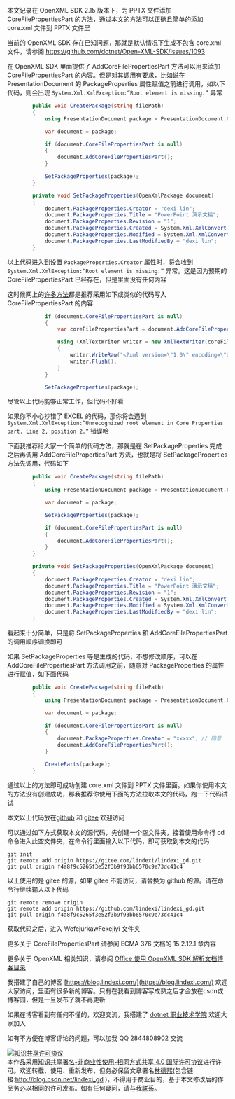 
本文记录在 OpenXML SDK 2.15 版本下，为 PPTX 文件添加 CoreFilePropertiesPart 的方法，通过本文的方法可以正确且简单的添加 core.xml 文件到 PPTX 文件里

<!--more-->


<!-- CreateTime:2024/1/24 16:37:44 -->

<!-- 发布 -->
<!-- 博客 -->

当前的 OpenXML SDK 存在已知问题，那就是默认情况下生成不包含 core.xml 文件，请参阅 <https://github.com/dotnet/Open-XML-SDK/issues/1093>

在 OpenXML SDK 里面提供了 AddCoreFilePropertiesPart 方法可以用来添加 CoreFilePropertiesPart 的内容。但是对其调用有要求，比如说在 PresentationDocument 的 PackageProperties 属性赋值之前进行调用，如以下代码，则会出现 `System.Xml.XmlException:“Root element is missing.”` 异常

```csharp
        public void CreatePackage(string filePath)
        {
            using PresentationDocument package = PresentationDocument.Create(filePath, PresentationDocumentType.Presentation);

            var document = package;

            if (document.CoreFilePropertiesPart is null)
            {
                document.AddCoreFilePropertiesPart();
            }

            SetPackageProperties(package);
        }

        private void SetPackageProperties(OpenXmlPackage document)
        {
            document.PackageProperties.Creator = "dexi lin";
            document.PackageProperties.Title = "PowerPoint 演示文稿";
            document.PackageProperties.Revision = "1";
            document.PackageProperties.Created = System.Xml.XmlConvert.ToDateTime("2024-01-24T09:19:23Z", System.Xml.XmlDateTimeSerializationMode.RoundtripKind);
            document.PackageProperties.Modified = System.Xml.XmlConvert.ToDateTime("2024-01-24T09:19:34Z", System.Xml.XmlDateTimeSerializationMode.RoundtripKind);
            document.PackageProperties.LastModifiedBy = "dexi lin";
        }
```

以上代码进入到设置 `PackageProperties.Creator` 属性时，将会收到 `System.Xml.XmlException:“Root element is missing.”` 异常。这是因为预期的 CoreFilePropertiesPart 已经存在，但是里面没有任何内容

这时候网上的[许多方法](https://stackoverflow.com/questions/70319867/avoid-google-spreadsheet-to-convert-an-xlsx-file-created-by-open-xml-sdk-to-xlsm/70371638#70371638)都是推荐采用如下或类似的代码写入 CoreFilePropertiesPart 的内容

```csharp
            if (document.CoreFilePropertiesPart is null)
            {
                var coreFilePropertiesPart = document.AddCoreFilePropertiesPart();

                using (XmlTextWriter writer = new XmlTextWriter(coreFilePropertiesPart.GetStream(FileMode.Create), System.Text.Encoding.UTF8))
                {
                    writer.WriteRaw("<?xml version=\"1.0\" encoding=\"UTF-8\"?>\r\n<coreProperties xmlns:dc=\"http://purl.org/dc/elements/1.1/\" xmlns:dcterms=\"http://purl.org/dc/terms/\" xmlns:xsi=\"http://www.w3.org/2001/XMLSchema-instance\" xmlns=\"http://schemas.openxmlformats.org/package/2006/metadata/core-properties\"></coreProperties>");
                    writer.Flush();
                }
            }

            SetPackageProperties(package);
```

尽管以上代码能够正常工作，但代码不好看

如果你不小心抄错了 EXCEL 的代码，那你将会遇到 `System.Xml.XmlException:“Unrecognized root element in Core Properties part. Line 2, position 2.”` 错误哈

下面我推荐给大家一个简单的代码方法，那就是在 SetPackageProperties 完成之后再调用 AddCoreFilePropertiesPart 方法，也就是将 SetPackageProperties 方法先调用，代码如下

```csharp
        public void CreatePackage(string filePath)
        {
            using PresentationDocument package = PresentationDocument.Create(filePath, PresentationDocumentType.Presentation);

            var document = package;

            SetPackageProperties(package);

            if (document.CoreFilePropertiesPart is null)
            {
                document.AddCoreFilePropertiesPart();
            }
        }

        private void SetPackageProperties(OpenXmlPackage document)
        {
            document.PackageProperties.Creator = "dexi lin";
            document.PackageProperties.Title = "PowerPoint 演示文稿";
            document.PackageProperties.Revision = "1";
            document.PackageProperties.Created = System.Xml.XmlConvert.ToDateTime("2024-01-24T09:19:23Z", System.Xml.XmlDateTimeSerializationMode.RoundtripKind);
            document.PackageProperties.Modified = System.Xml.XmlConvert.ToDateTime("2024-01-24T09:19:34Z", System.Xml.XmlDateTimeSerializationMode.RoundtripKind);
            document.PackageProperties.LastModifiedBy = "dexi lin";
        }
```

看起来十分简单，只是将 SetPackageProperties 和 AddCoreFilePropertiesPart 的调用顺序调换即可

如果 SetPackageProperties 等是生成的代码，不想修改顺序，可以在 AddCoreFilePropertiesPart 方法调用之前，随意对 PackageProperties 的属性进行赋值，如下面代码

```csharp
        public void CreatePackage(string filePath)
        {
            using PresentationDocument package = PresentationDocument.Create(filePath, PresentationDocumentType.Presentation);

            var document = package;

            if (document.CoreFilePropertiesPart is null)
            {
                document.PackageProperties.Creator = "xxxxx"; // 随意
                document.AddCoreFilePropertiesPart();
            }

            CreateParts(package);
        }
```

通过以上的方法即可成功创建 core.xml 文件到 PPTX 文件里面。如果你使用本文的方法没有创建成功，那我推荐你使用下面的方法拉取本文的代码，跑一下代码试试

本文以上代码放在[github](https://github.com/lindexi/lindexi_gd/tree/f4a8f9c5265f3e52f3b9f93bb6570c9e73dc41c4/WefejurkawFekejiyi) 和 [gitee](https://gitee.com/lindexi/lindexi_gd/tree/f4a8f9c5265f3e52f3b9f93bb6570c9e73dc41c4/WefejurkawFekejiyi) 欢迎访问

可以通过如下方式获取本文的源代码，先创建一个空文件夹，接着使用命令行 cd 命令进入此空文件夹，在命令行里面输入以下代码，即可获取到本文的代码

```
git init
git remote add origin https://gitee.com/lindexi/lindexi_gd.git
git pull origin f4a8f9c5265f3e52f3b9f93bb6570c9e73dc41c4
```

以上使用的是 gitee 的源，如果 gitee 不能访问，请替换为 github 的源。请在命令行继续输入以下代码

```
git remote remove origin
git remote add origin https://github.com/lindexi/lindexi_gd.git
git pull origin f4a8f9c5265f3e52f3b9f93bb6570c9e73dc41c4
```

获取代码之后，进入 WefejurkawFekejiyi 文件夹

更多关于 CoreFilePropertiesPart 请参阅 ECMA 376 文档的 15.2.12.1 章内容

更多关于 OpenXML 相关知识，请参阅 [Office 使用 OpenXML SDK 解析文档博客目录](https://blog.lindexi.com/post/Office-%E4%BD%BF%E7%94%A8-OpenXML-SDK-%E8%A7%A3%E6%9E%90%E6%96%87%E6%A1%A3%E5%8D%9A%E5%AE%A2%E7%9B%AE%E5%BD%95.html )


我搭建了自己的博客 [https://blog.lindexi.com/](https://blog.lindexi.com/) 欢迎大家访问，里面有很多新的博客。只有在我看到博客写成熟之后才会放在csdn或博客园，但是一旦发布了就不再更新

如果在博客看到有任何不懂的，欢迎交流，我搭建了 [dotnet 职业技术学院](https://t.me/dotnet_campus) 欢迎大家加入

如有不方便在博客评论的问题，可以加我 QQ 2844808902 交流

<a rel="license" href="http://creativecommons.org/licenses/by-nc-sa/4.0/"><img alt="知识共享许可协议" style="border-width:0" src="https://licensebuttons.net/l/by-nc-sa/4.0/88x31.png" /></a><br />本作品采用<a rel="license" href="http://creativecommons.org/licenses/by-nc-sa/4.0/">知识共享署名-非商业性使用-相同方式共享 4.0 国际许可协议</a>进行许可。欢迎转载、使用、重新发布，但务必保留文章署名[林德熙](http://blog.csdn.net/lindexi_gd)(包含链接:http://blog.csdn.net/lindexi_gd )，不得用于商业目的，基于本文修改后的作品务必以相同的许可发布。如有任何疑问，请与我[联系](mailto:lindexi_gd@163.com)。